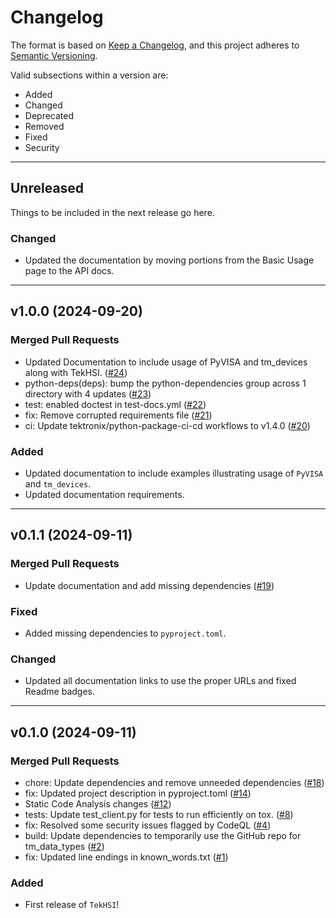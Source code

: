 # Changelog

The format is based on [Keep a Changelog](https://keepachangelog.com), and this
project adheres to [Semantic Versioning](https://semver.org).

Valid subsections within a version are:

- Added
- Changed
- Deprecated
- Removed
- Fixed
- Security

---

## Unreleased

Things to be included in the next release go here.

### Changed

- Updated the documentation by moving portions from the Basic Usage page to the API docs.

---

## v1.0.0 (2024-09-20)

### Merged Pull Requests

- Updated Documentation to include usage of PyVISA and tm_devices along with TekHSI. ([#24](https://github.com/tektronix/TekHSI/pull/24))
- python-deps(deps): bump the python-dependencies group across 1 directory with 4 updates ([#23](https://github.com/tektronix/TekHSI/pull/23))
- test: enabled doctest in test-docs.yml ([#22](https://github.com/tektronix/TekHSI/pull/22))
- fix: Remove corrupted requirements file ([#21](https://github.com/tektronix/TekHSI/pull/21))
- ci: Update tektronix/python-package-ci-cd workflows to v1.4.0 ([#20](https://github.com/tektronix/TekHSI/pull/20))

### Added

- Updated documentation to include examples illustrating usage of `PyVISA` and `tm_devices`.
- Updated documentation requirements.

---

## v0.1.1 (2024-09-11)

### Merged Pull Requests

- Update documentation and add missing dependencies ([#19](https://github.com/tektronix/TekHSI/pull/19))

### Fixed

- Added missing dependencies to `pyproject.toml`.

### Changed

- Updated all documentation links to use the proper URLs and fixed Readme badges.

---

## v0.1.0 (2024-09-11)

### Merged Pull Requests

- chore: Update dependencies and remove unneeded dependencies ([#18](https://github.com/tektronix/TekHSI/pull/18))
- fix: Updated project description in pyproject.toml ([#14](https://github.com/tektronix/TekHSI/pull/14))
- Static Code Analysis changes ([#12](https://github.com/tektronix/TekHSI/pull/12))
- tests: Update test_client.py for tests to run efficiently on tox. ([#8](https://github.com/tektronix/TekHSI/pull/8))
- fix: Resolved some security issues flagged by CodeQL ([#4](https://github.com/tektronix/TekHSI/pull/4))
- build: Update dependencies to temporarily use the GitHub repo for tm_data_types ([#2](https://github.com/tektronix/TekHSI/pull/2))
- fix: Updated line endings in  known_words.txt ([#1](https://github.com/tektronix/TekHSI/pull/1))

### Added

- First release of `TekHSI`!
